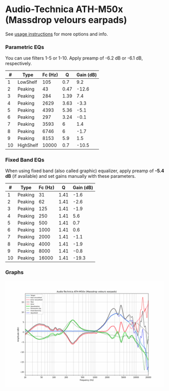 # Audio-Technica ATH-M50x (Massdrop velours earpads)
See [usage instructions](https://github.com/jaakkopasanen/AutoEq#usage) for more options and info.

### Parametric EQs
You can use filters 1-5 or 1-10. Apply preamp of -6.2 dB or -6.1 dB, respectively.

|   # | Type      |   Fc (Hz) |    Q |   Gain (dB) |
|-----|-----------|-----------|------|-------------|
|   1 | LowShelf  |       105 | 0.7  |         9.2 |
|   2 | Peaking   |        43 | 0.47 |       -12.6 |
|   3 | Peaking   |       284 | 1.39 |         7.4 |
|   4 | Peaking   |      2629 | 3.63 |        -3.3 |
|   5 | Peaking   |      4393 | 5.36 |        -5.1 |
|   6 | Peaking   |       297 | 3.24 |        -0.1 |
|   7 | Peaking   |      3593 | 6    |         1.4 |
|   8 | Peaking   |      6746 | 6    |        -1.7 |
|   9 | Peaking   |      8153 | 5.9  |         1.5 |
|  10 | HighShelf |     10000 | 0.7  |       -10.5 |

### Fixed Band EQs
When using fixed band (also called graphic) equalizer, apply preamp of **-5.4 dB** (if available) and set gains manually with these parameters.

|   # | Type    |   Fc (Hz) |    Q |   Gain (dB) |
|-----|---------|-----------|------|-------------|
|   1 | Peaking |        31 | 1.41 |        -1.6 |
|   2 | Peaking |        62 | 1.41 |        -2.6 |
|   3 | Peaking |       125 | 1.41 |        -1.9 |
|   4 | Peaking |       250 | 1.41 |         5.6 |
|   5 | Peaking |       500 | 1.41 |         0.7 |
|   6 | Peaking |      1000 | 1.41 |         0.6 |
|   7 | Peaking |      2000 | 1.41 |        -1.1 |
|   8 | Peaking |      4000 | 1.41 |        -1.9 |
|   9 | Peaking |      8000 | 1.41 |        -0.8 |
|  10 | Peaking |     16000 | 1.41 |       -19.3 |

### Graphs
![](./Audio-Technica%20ATH-M50x%20(Massdrop%20velours%20earpads).png)
